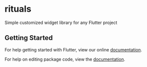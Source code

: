 # rituals

Simple customized widget library for any Flutter project

## Getting Started

For help getting started with Flutter, view our online [documentation](https://flutter.io/).

For help on editing package code, view the [documentation](https://flutter.io/developing-packages/).
